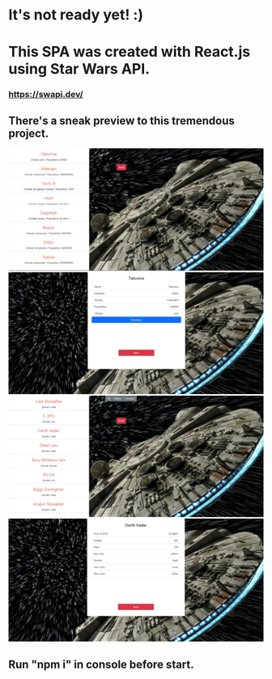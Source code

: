 # It's not ready yet! :)

# This SPA was created with React.js using Star Wars API.
### https://swapi.dev/

## There's a sneak preview to this tremendous project.
![alt text](screenshots/site.jpg "SneakPreview")
![alt text](screenshots/site_planet.jpg "SneakPreview")
![alt text](screenshots/site_chars.jpg "SneakPreview")
![alt text](screenshots/site_char.jpg "SneakPreview")

## Run "npm i" in console before start.


